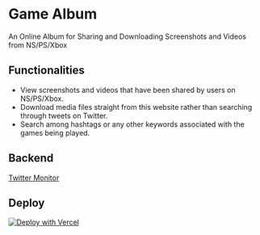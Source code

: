 # Game Album

An Online Album for Sharing and Downloading Screenshots and Videos from NS/PS/Xbox

## Functionalities

- View screenshots and videos that have been shared by users on NS/PS/Xbox.
- Download media files straight from this website rather than searching through tweets on Twitter.
- Search among hashtags or any other keywords associated with the games being played.

## Backend

[Twitter Monitor](https://github.com/BANKA2017/twitter-monitor)

## Deploy

[![Deploy with Vercel](https://vercel.com/button)](https://vercel.com/new/clone?repository-url=https%3A%2F%2Fgithub.com%2FBANKA2017%2Fwebalbum&env=NUXT_BASE_PATH,NUXT_MEDIA_PATH,NUXT_GA_ID&envDescription=NUXT_BASE_PATH%20and%20NUXT_MEDIA_PATH%20are%20required%2C%20NUXT_GA_ID%20is%20optional.&project-name=game-album&demo-title=Game%20Album&demo-description=An%20Online%20Album%20for%20Sharing%20and%20Downloading%20Screenshots%20and%20Videos%20from%20NS%2FPS%2FXbox&demo-url=https%3A%2F%2Fgamealbum.nest.moe%2F)